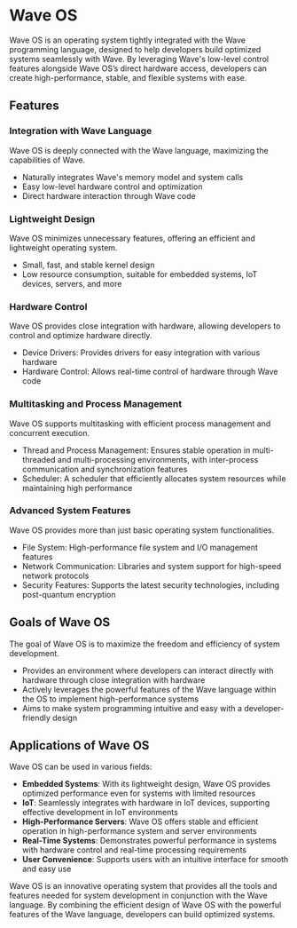 # Wave OS

Wave OS is an operating system tightly integrated with the Wave programming language, designed to help developers build optimized systems seamlessly with Wave. By leveraging Wave's low-level control features alongside Wave OS’s direct hardware access, developers can create high-performance, stable, and flexible systems with ease.

## Features

### Integration with Wave Language
Wave OS is deeply connected with the Wave language, maximizing the capabilities of Wave.

- Naturally integrates Wave's memory model and system calls
- Easy low-level hardware control and optimization
- Direct hardware interaction through Wave code

### Lightweight Design
Wave OS minimizes unnecessary features, offering an efficient and lightweight operating system.

- Small, fast, and stable kernel design
- Low resource consumption, suitable for embedded systems, IoT devices, servers, and more

### Hardware Control
Wave OS provides close integration with hardware, allowing developers to control and optimize hardware directly.

- Device Drivers: Provides drivers for easy integration with various hardware
- Hardware Control: Allows real-time control of hardware through Wave code

### Multitasking and Process Management
Wave OS supports multitasking with efficient process management and concurrent execution.

- Thread and Process Management: Ensures stable operation in multi-threaded and multi-processing environments, with inter-process communication and synchronization features
- Scheduler: A scheduler that efficiently allocates system resources while maintaining high performance

### Advanced System Features
Wave OS provides more than just basic operating system functionalities.

- File System: High-performance file system and I/O management features
- Network Communication: Libraries and system support for high-speed network protocols
- Security Features: Supports the latest security technologies, including post-quantum encryption

## Goals of Wave OS

The goal of Wave OS is to maximize the freedom and efficiency of system development.

- Provides an environment where developers can interact directly with hardware through close integration with hardware
- Actively leverages the powerful features of the Wave language within the OS to implement high-performance systems
- Aims to make system programming intuitive and easy with a developer-friendly design

## Applications of Wave OS

Wave OS can be used in various fields:

- **Embedded Systems**: With its lightweight design, Wave OS provides optimized performance even for systems with limited resources
- **IoT**: Seamlessly integrates with hardware in IoT devices, supporting effective development in IoT environments
- **High-Performance Servers**: Wave OS offers stable and efficient operation in high-performance system and server environments
- **Real-Time Systems**: Demonstrates powerful performance in systems with hardware control and real-time processing requirements
- **User Convenience**: Supports users with an intuitive interface for smooth and easy use

Wave OS is an innovative operating system that provides all the tools and features needed for system development in conjunction with the Wave language. By combining the efficient design of Wave OS with the powerful features of the Wave language, developers can build optimized systems.
